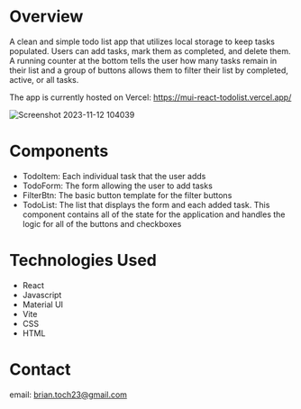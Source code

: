 # Overview

A clean and simple todo list app that utilizes local storage to keep tasks populated. Users can add tasks, mark them as completed, and delete them. A running counter at the bottom tells the user how many tasks remain in their list and a group of buttons allows them to filter their list by completed, active, or all tasks.

The app is currently hosted on Vercel: https://mui-react-todolist.vercel.app/

![Screenshot 2023-11-12 104039](https://github.com/btoch23/mui-react-todolist/assets/143453855/2768d2fc-2ade-4560-bed8-ba66cfbd3f04)

# Components

<ul>
  <li>TodoItem: Each individual task that the user adds</li>
  <li>TodoForm: The form allowing the user to add tasks</li>
  <li>FilterBtn: The basic button template for the filter buttons</li>
  <li>
    TodoList: The list that displays the form and each added task. This component contains all      of the state for the application and handles the logic for all of the buttons and checkboxes
  </li>
</ul>

# Technologies Used

<ul>
  <li>React</li>
  <li>Javascript</li>
  <li>Material UI</li>
  <li>Vite</li>
  <li>CSS</li>
  <li>HTML</li>
</ul>

# Contact

email: brian.toch23@gmail.com

